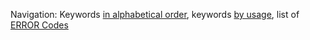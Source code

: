 Navigation: Keywords [in alphabetical order](Keyword-Reference-(Alphabetical)), keywords [by usage](Keyword-Reference-(Usage)), list of [ERROR Codes](ERROR-Codes) 
